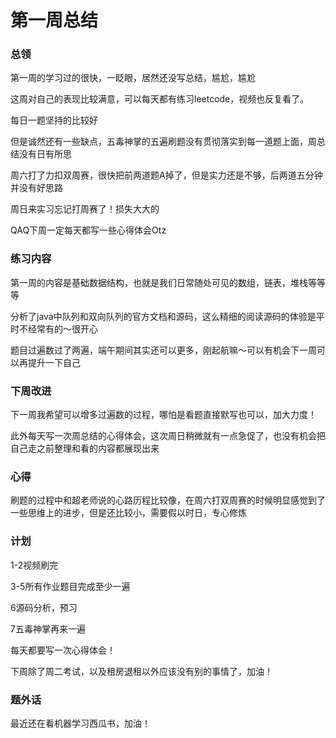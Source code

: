 # 第一周总结

### 总领

第一周的学习过的很快，一眨眼，居然还没写总结，尴尬，尴尬

这周对自己的表现比较满意，可以每天都有练习leetcode，视频也反复看了。

每日一题坚持的比较好

但是诚然还有一些缺点，五毒神掌的五遍刷题没有贯彻落实到每一道题上面，周总结没有日有所思

周六打了力扣双周赛，很快把前两道题A掉了，但是实力还是不够，后两道五分钟并没有好思路

周日来实习忘记打周赛了！损失大大的

QAQ下周一定每天都写一些心得体会Otz

### 练习内容

第一周的内容是基础数据结构，也就是我们日常随处可见的数组，链表，堆栈等等等

分析了java中队列和双向队列的官方文档和源码，这么精细的阅读源码的体验是平时不经常有的～很开心

题目过遍数过了两遍，端午期间其实还可以更多，刚起航嘛～可以有机会下一周可以再提升一下自己

### 下周改进

下一周我希望可以增多过遍数的过程，哪怕是看题直接默写也可以，加大力度！

此外每天写一次周总结的心得体会，这次周日稍微就有一点急促了，也没有机会把自己走之前整理和看的内容都展现出来

### 心得

刷题的过程中和超老师说的心路历程比较像，在周六打双周赛的时候明显感觉到了一些思维上的进步，但是还比较小，需要假以时日，专心修炼

### 计划

1-2视频刷完

3-5所有作业题目完成至少一遍

6源码分析，预习

7五毒神掌再来一遍

每天都要写一次心得体会！

下周除了周二考试，以及租房退租以外应该没有别的事情了，加油！

### 题外话

最近还在看机器学习西瓜书，加油！